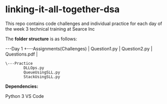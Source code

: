 # linking-it-all-together-dsa
This repo contains code challenges and individual practice for each day of the week 3 technical training at Searce Inc

The **folder structure** is as follows:

\---Day 1
    +---Assignments(Challenges)
    |       Question1.py
    |       Question2.py
    |       Questions.pdf
    |       
    
    \---Practice
            DLLOps.py
            QueueUsingSLL.py
            StackUsingSLL.py


**Dependencies:**

Python 3
VS Code